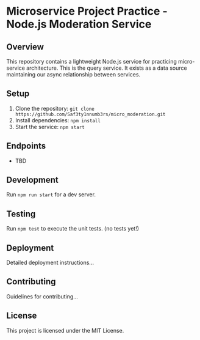 # Microservice Project Practice - Node.js Moderation Service

## Overview

This repository contains a lightweight Node.js service for practicing micro-service architecture. This is the query service. It exists as a data source maintaining our async relationship between services.

## Setup

1. Clone the repository: `git clone https://github.com/Saf3ty1nnumb3rs/micro_moderation.git`
2. Install dependencies: `npm install`
3. Start the service: `npm start`

## Endpoints

- TBD

## Development

Run `npm run start` for a dev server.

## Testing

Run `npm test` to execute the unit tests. (no tests yet!)

## Deployment

Detailed deployment instructions...

## Contributing

Guidelines for contributing...

## License

This project is licensed under the MIT License.
